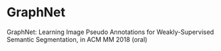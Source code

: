 # GraphNet
GraphNet: Learning Image Pseudo Annotations for Weakly-Supervised Semantic Segmentation, in ACM MM 2018 (oral)
